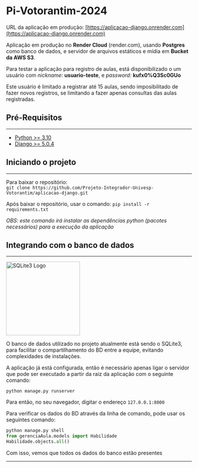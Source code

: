 # Pi-Votorantim-2024

URL da aplicação em produção: [https://aplicacao-django.onrender.com](https://aplicacao-django.onrender.com)

Aplicação em produção no **Render Cloud** (render.com), usando **Postgres** como banco de dados, e servidor de arquivos estáticos e mídia em **Bucket da AWS S3**.

Para testar a aplicação para registro de aulas, está disponibilizado o um usuário com _nickname:_ **usuario-teste**, e _password:_ **kufx0%Q3Sc0GUo**

Este usuário é limitado a registrar até 15 aulas, sendo imposibilitado de fazer novos registros, se limitando a fazer apenas consultas das aulas registradas.


## Pré-Requisitos
---
* [Python >= 3.10](https://www.python.org/downloads/)
* [Django >= 5.0.4](https://docs.djangoproject.com/en/5.0/intro/install/)

## Iniciando o projeto
---
Para baixar o repositório:  
`git clone https://github.com/Projeto-Integrador-Univesp-Votorantim/aplicacao-django.git`

Após baixar o repositório, usar o comando: `pip install -r requirements.txt`

*OBS: este comando irá instalar as dependências python (pacotes necessários) para a execução da aplicação* 

## Integrando com o banco de dados
--- 

<img src="https://cdn.jsdelivr.net/gh/devicons/devicon@latest/icons/sqlite/sqlite-original-wordmark.svg" style="width: 200px;" alt="SQLite3 Logo" />

O banco de dados utilizado no projeto atualmente está sendo o SQLite3, para facilitar o compartilhamento do BD entre a equipe, evitando complexidades de instalações.

A aplicação já está configurada, então é necessário apenas ligar o servidor que pode ser executado a partir da raiz da aplicação com o seguinte comando:

```
python manage.py runserver
```

Para então, no seu navegador, digitar o endereço ```127.0.0.1:8000```


Para verificar os dados do BD através da linha de comando, pode usar os seguintes comando:

``` python
python manage.py shell
from gerenciaAula.models import Habilidade
Habilidade.objects.all()
```

Com isso, vemos que todos os dados do banco estão presentes

<hr>
